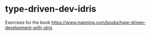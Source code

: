 # type-driven-dev-idris
Exercises for the book https://www.manning.com/books/type-driven-development-with-idris

